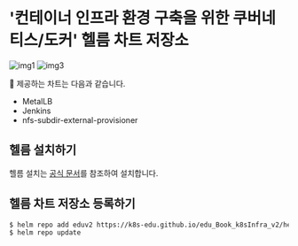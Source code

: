 # '컨테이너 인프라 환경 구축을 위한 쿠버네티스/도커' 헬름 차트 저장소

![img1](https://img.shields.io/badge/helm-3.x+%20-blue)
![img3](https://img.shields.io/badge/license-Apache%202-blue)

🧰 제공하는 차트는 다음과 같습니다.


- MetalLB
- Jenkins
- nfs-subdir-external-provisioner

## 헬름 설치하기
헬름 설치는 [공식 문서](https://helm.sh/docs/intro/install/)를 참조하여 설치합니다.


## 헬름 차트 저장소 등록하기

```bash
$ helm repo add eduv2 https://k8s-edu.github.io/edu_Book_k8sInfra_v2/helm-charts/
$ helm repo update
```
